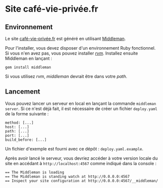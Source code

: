 Site café-vie-privée.fr
=======================

Environnement
-------------

Le site [café-vie-privée.fr](https://café-vie-privée.fr) est généré en utilisant [Middleman](https://middlemanapp.com/).
 
Pour l'installer, vous devez disposer d'un environnement Ruby fonctionnel. Si vous n'en avez pas, vous pouvez installer 
*[rvm](https://rvm.io/)*. Installez ensuite Middleman en lançant : 

    gem install middleman
    
Si vous utilisez *rvm*, *middleman* devrait être dans votre *path*. 

Lancement
---------

Vous pouvez lancer un serveur en local en lançant la commande `middleman server`. Si ce n'est déjà fait, il est 
nécessaire de créer un fichier `deploy.yaml` de la forme suivante :
 
    method: [...]
    host: [...]
    path: [...]
    port: [...]
    build_before: [...]

Un fichier d'exemple est fourni avec ce dépôt : `deploy.yaml.example`.

Après avoir lancé le serveur, vous devriez accéder à votre version locale du site en accédant à `http://localhost:4567` 
comme indiqué dans la console :
 
    == The Middleman is loading
    == The Middleman is standing watch at http://0.0.0.0:4567
    == Inspect your site configuration at http://0.0.0.0:4567/__middleman/

